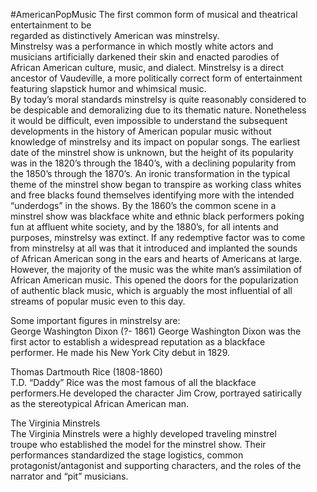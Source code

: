#AmericanPopMusic
The first common form of musical and theatrical entertainment to be  
regarded as distinctively American was minstrelsy.  
Minstrelsy was a performance in which mostly white actors and  
musicians artificially darkened their skin and enacted parodies of  
African American culture, music, and dialect. Minstrelsy is a direct  
ancestor of Vaudeville, a more politically correct form of entertainment  
featuring slapstick humor and whimsical music.  
By today’s moral standards minstrelsy is quite reasonably considered to  
be despicable and demoralizing due to its thematic nature. Nonetheless  
it would be difficult, even impossible to understand the subsequent  
developments in the history of American popular music without  
knowledge of minstrelsy and its impact on popular songs. The earliest  
date of the minstrel show is unknown, but the height of its popularity  
was in the 1820’s through the 1840’s, with a declining popularity from  
the 1850’s through the 1870’s. An ironic transformation in the typical  
theme of the minstrel show began to transpire as working class whites  
and free blacks found themselves identifying more with the intended  
“underdogs” in the shows. By the 1860’s the common scene in a  
minstrel show was blackface white and ethnic black performers poking  
fun at affluent white society, and by the 1880’s, for all intents and  
purposes, minstrelsy was extinct. If any redemptive factor was to come  
from minstrelsy at all was that it introduced and implanted the sounds  
of African American song in the ears and hearts of Americans at large.  
However, the majority of the music was the white man’s assimilation of  
African American music. This opened the doors for the popularization  
of authentic black music, which is arguably the most influential of all  
streams of popular music even to this day.

Some important figures in minstrelsy are:  
George Washington Dixon (?- 1861) George Washington Dixon was the  
first actor to establish a widespread reputation as a blackface  
performer. He made his New York City debut in 1829.  
  
  
Thomas Dartmouth Rice (1808-1860)  
T.D. “Daddy” Rice was the most famous of all the blackface  
performers.He developed the character Jim Crow, portrayed satirically  
as the stereotypical African American man.  
  
  
The Virginia Minstrels  
The Virginia Minstrels were a highly developed traveling minstrel  
troupe who established the model for the minstrel show. Their  
performances standardized the stage logistics, common  
protagonist/antagonist and supporting characters, and the roles of the  
narrator and “pit” musicians.